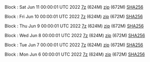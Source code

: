 Block : Sat Jun 11 00:00:01 UTC 2022 [7z](https://transfer.sh/3gHWnT/bootstrap.dat.20220611.7z) (624M) [zip](https://transfer.sh/2G0LKI/bootstrap.dat.20220611.zip) (672M) [SHA256](https://transfer.sh/80G9en/sha256.txt)

Block : Fri Jun 10 00:00:01 UTC 2022 [7z](https://transfer.sh/GjyaWq/bootstrap.dat.20220610.7z) (624M) [zip](https://transfer.sh/UaBLz4/bootstrap.dat.20220610.zip) (672M) [SHA256](https://transfer.sh/r5sRpB/sha256.txt)

Block : Thu Jun  9 00:00:01 UTC 2022 [7z](https://transfer.sh/FhEY0A/bootstrap.dat.20220609.7z) (624M) [zip](https://transfer.sh/Sxhnen/bootstrap.dat.20220609.zip) (672M) [SHA256](https://transfer.sh/rJWupC/sha256.txt)

Block : Wed Jun  8 00:00:01 UTC 2022 [7z](https://transfer.sh/90qQ4N/bootstrap.dat.20220608.7z) (624M) [zip](https://transfer.sh/GbCxdE/bootstrap.dat.20220608.zip) (672M) [SHA256](https://transfer.sh/WV5pYS/sha256.txt)

Block : Tue Jun  7 00:00:01 UTC 2022 [7z](https://transfer.sh/zstbko/bootstrap.dat.20220607.7z) (624M) [zip](https://transfer.sh/5oEtfc/bootstrap.dat.20220607.zip) (672M) [SHA256](https://transfer.sh/TMFr9V/sha256.txt)

Block : Mon Jun  6 00:00:01 UTC 2022 [7z](https://transfer.sh/wQNffW/bootstrap.dat.20220606.7z) (624M) [zip](https://transfer.sh/7CY1au/bootstrap.dat.20220606.zip) (672M) [SHA256](https://transfer.sh/L3oAnN/sha256.txt)
